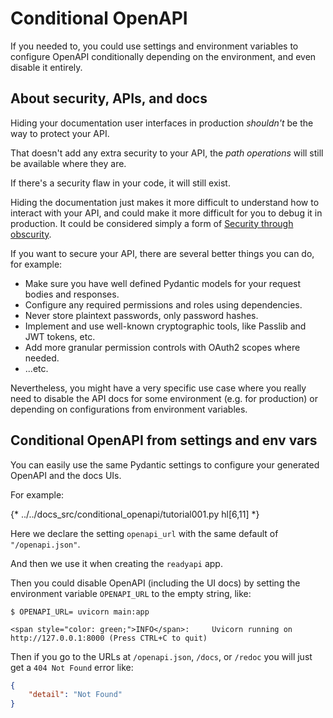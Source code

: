 # Conditional OpenAPI

If you needed to, you could use settings and environment variables to configure OpenAPI conditionally depending on the environment, and even disable it entirely.

## About security, APIs, and docs

Hiding your documentation user interfaces in production *shouldn't* be the way to protect your API.

That doesn't add any extra security to your API, the *path operations* will still be available where they are.

If there's a security flaw in your code, it will still exist.

Hiding the documentation just makes it more difficult to understand how to interact with your API, and could make it more difficult for you to debug it in production. It could be considered simply a form of <a href="https://en.wikipedia.org/wiki/Security_through_obscurity" class="external-link" target="_blank">Security through obscurity</a>.

If you want to secure your API, there are several better things you can do, for example:

* Make sure you have well defined Pydantic models for your request bodies and responses.
* Configure any required permissions and roles using dependencies.
* Never store plaintext passwords, only password hashes.
* Implement and use well-known cryptographic tools, like Passlib and JWT tokens, etc.
* Add more granular permission controls with OAuth2 scopes where needed.
* ...etc.

Nevertheless, you might have a very specific use case where you really need to disable the API docs for some environment (e.g. for production) or depending on configurations from environment variables.

## Conditional OpenAPI from settings and env vars

You can easily use the same Pydantic settings to configure your generated OpenAPI and the docs UIs.

For example:

{* ../../docs_src/conditional_openapi/tutorial001.py hl[6,11] *}

Here we declare the setting `openapi_url` with the same default of `"/openapi.json"`.

And then we use it when creating the `readyapi` app.

Then you could disable OpenAPI (including the UI docs) by setting the environment variable `OPENAPI_URL` to the empty string, like:

<div class="termy">

```console
$ OPENAPI_URL= uvicorn main:app

<span style="color: green;">INFO</span>:     Uvicorn running on http://127.0.0.1:8000 (Press CTRL+C to quit)
```

</div>

Then if you go to the URLs at `/openapi.json`, `/docs`, or `/redoc` you will just get a `404 Not Found` error like:

```JSON
{
    "detail": "Not Found"
}
```
